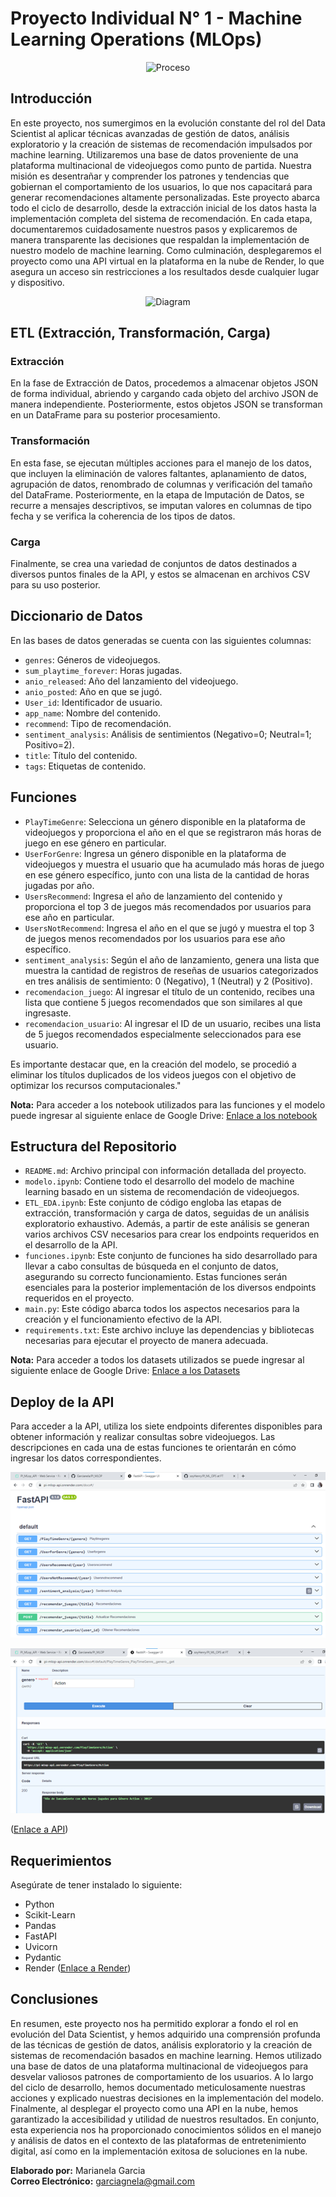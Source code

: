 # Proyecto Individual N° 1 - Machine Learning Operations (MLOps)

<p align="center">
  <img src="https://user-images.githubusercontent.com/67664604/217914153-1eb00e25-ac08-4dfa-aaf8-53c09038f082.png" alt="Proceso">
</p>


## Introducción

En este proyecto, nos sumergimos en la evolución constante del rol del Data Scientist al aplicar técnicas avanzadas de gestión de datos, análisis exploratorio y la creación de sistemas de recomendación impulsados por machine learning. Utilizaremos una base de datos proveniente de una plataforma multinacional de videojuegos como punto de partida. Nuestra misión es desentrañar y comprender los patrones y tendencias que gobiernan el comportamiento de los usuarios, lo que nos capacitará para generar recomendaciones altamente personalizadas. Este proyecto abarca todo el ciclo de desarrollo, desde la extracción inicial de los datos hasta la implementación completa del sistema de recomendación. En cada etapa, documentaremos cuidadosamente nuestros pasos y explicaremos de manera transparente las decisiones que respaldan la implementación de nuestro modelo de machine learning. Como culminación, desplegaremos el proyecto como una API virtual en la plataforma en la nube de Render, lo que asegura un acceso sin restricciones a los resultados desde cualquier lugar y dispositivo.

<p align="center">
  <img src="https://raw.githubusercontent.com/HX-PRomero/PI_ML_OPS/main/src/DiagramaConceptualDelFlujoDeProcesos.png" alt="Diagram">
</p>


## ETL (Extracción, Transformación, Carga)

### Extracción

En la fase de Extracción de Datos, procedemos a almacenar objetos JSON de forma individual, abriendo y cargando cada objeto del archivo JSON de manera independiente. Posteriormente, estos objetos JSON se transforman en un DataFrame para su posterior procesamiento.

### Transformación

En esta fase, se ejecutan múltiples acciones para el manejo de los datos, que incluyen la eliminación de valores faltantes, aplanamiento de datos, agrupación de datos, renombrado de columnas y verificación del tamaño del DataFrame. Posteriormente, en la etapa de Imputación de Datos, se recurre a mensajes descriptivos, se imputan valores en columnas de tipo fecha y se verifica la coherencia de los tipos de datos.

### Carga

Finalmente, se crea una variedad de conjuntos de datos destinados a diversos puntos finales de la API, y estos se almacenan en archivos CSV para su uso posterior.


## Diccionario de Datos

En las bases de datos generadas se cuenta con las siguientes columnas:

- `genres`: Géneros de videojuegos.
- `sum_playtime_forever`: Horas jugadas.
- `anio_released`: Año del lanzamiento del videojuego.
- `anio_posted`: Año en que se jugó.
- `User_id`: Identificador de usuario.
- `app_name`: Nombre del contenido.
- `recommend`: Tipo de recomendación.
- `sentiment_analysis`: Análisis de sentimientos (Negativo=0; Neutral=1; Positivo=2).
- `title`: Título del contenido.
- `tags`: Etiquetas de contenido.

## Funciones

- `PlayTimeGenre`: Selecciona un género disponible en la plataforma de videojuegos y proporciona el año en el que se registraron más horas de juego en ese género en particular.
- `UserForGenre`: Ingresa un género disponible en la plataforma de videojuegos y muestra el usuario que ha acumulado más horas de juego en ese género específico, junto con una lista de la cantidad de horas jugadas por año.
- `UsersRecommend`: Ingresa el año de lanzamiento del contenido y proporciona el top 3 de juegos más recomendados por usuarios para ese año en particular.
- `UsersNotRecommend`: Ingresa el año en el que se jugó y muestra el top 3 de juegos menos recomendados por los usuarios para ese año específico.
- `sentiment_analysis`: Según el año de lanzamiento, genera una lista que muestra la cantidad de registros de reseñas de usuarios categorizados en tres análisis de sentimiento: 0 (Negativo), 1 (Neutral) y 2 (Positivo).
- `recomendacion_juego`: Al ingresar el título de un contenido, recibes una lista que contiene 5 juegos recomendados que son similares al que ingresaste.
- `recomendacion_usuario`: Al ingresar el ID de un usuario, recibes una lista de 5 juegos recomendados especialmente seleccionados para ese usuario.

Es importante destacar que, en la creación del modelo, se procedió a eliminar los títulos duplicados de los videos juegos con el objetivo de optimizar los recursos computacionales."

**Nota:** Para acceder a los notebook utilizados para las funciones y el modelo puede ingresar al siguiente enlace de Google Drive: [Enlace a los notebook](https://drive.google.com/drive/folders/1bjlYIj3bG8TBVJ76sSGUjB6ziQDQ2-kN?usp=drive_link)

## Estructura del Repositorio

- `README.md`: Archivo principal con información detallada del proyecto.
- `modelo.ipynb`: Contiene todo el desarrollo del modelo de machine learning basado en un sistema de recomendación de videojuegos.
- `ETL_EDA.ipynb`: Este conjunto de código engloba las etapas de extracción, transformación y carga de datos, seguidas de un análisis exploratorio exhaustivo. Además, a partir de este análisis se generan varios archivos CSV necesarios para crear los endpoints requeridos en el desarrollo de la API.
- `funciones.ipynb`: Este conjunto de funciones ha sido desarrollado para llevar a cabo consultas de búsqueda en el conjunto de datos, asegurando su correcto funcionamiento. Estas funciones serán esenciales para la posterior implementación de los diversos endpoints requeridos en el proyecto.
- `main.py`: Este código abarca todos los aspectos necesarios para la creación y el funcionamiento efectivo de la API.
- `requirements.txt`: Este archivo incluye las dependencias y bibliotecas necesarias para ejecutar el proyecto de manera adecuada.

**Nota:** Para acceder a todos los datasets utilizados se puede ingresar al siguiente enlace de Google Drive: [Enlace a los Datasets](https://drive.google.com/drive/folders/1ALK-U2XAgepofz2FLG5szYjqlcVMSj7G?usp=drive_link)

## Deploy de la API

Para acceder a la API, utiliza los siete endpoints diferentes disponibles para obtener información y realizar consultas sobre videojuegos. Las descripciones en cada una de estas funciones te orientarán en cómo ingresar los datos correspondientes.

<p align="center">
  <img src="/src/API.png" alt="api">
</p>

<p align="center">
  <img src="/src/endpoints_1.png" alt="api">
</p>

([Enlace a API](https://pi-mlop-api.onrender.com))


## Requerimientos

Asegúrate de tener instalado lo siguiente:

- Python
- Scikit-Learn
- Pandas
- FastAPI
- Uvicorn
- Pydantic
- Render ([Enlace a Render](https://render.com/))

## Conclusiones

En resumen, este proyecto nos ha permitido explorar a fondo el rol en evolución del Data Scientist, y hemos adquirido una comprensión profunda de las técnicas de gestión de datos, análisis exploratorio y la creación de sistemas de recomendación basados en machine learning. Hemos utilizado una base de datos de una plataforma multinacional de videojuegos para desvelar valiosos patrones de comportamiento de los usuarios. A lo largo del ciclo de desarrollo, hemos documentado meticulosamente nuestras acciones y explicado nuestras decisiones en la implementación del modelo. Finalmente, al desplegar el proyecto como una API en la nube, hemos garantizado la accesibilidad y utilidad de nuestros resultados. En conjunto, esta experiencia nos ha proporcionado conocimientos sólidos en el manejo y análisis de datos en el contexto de las plataformas de entretenimiento digital, así como en la implementación exitosa de soluciones en la nube.


**Elaborado por:** Marianela Garcia  
**Correo Electrónico:** [garciagnela@gmail.com](mailto:garciagnela@gmail.com)
